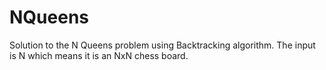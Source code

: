 # NQueens
Solution to the N Queens problem using Backtracking algorithm. The input is N which means it is an NxN chess board.
